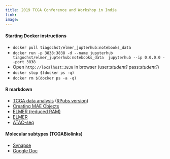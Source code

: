 ```yaml
---
title: 2019 TCGA Conference and Workshop in India
link: 
image:
---
```


<H4>Starting Docker instructions</H4>
<UL>
<li><code>docker pull tiagochst/elmer_jupterhub:notebooks_data</code></li>
<li><code>docker run -p 3838:3838 -d --name jupyterhub  tiagochst/elmer_jupterhub:notebooks_data  jupyterhub --ip 0.0.0.0 --port 3838</code></li>
<li>Open <code>http://localhost:3838</code> in browser (user:<em>student1</em> pass:<em>student1</em>)</li>
<li><code>docker stop $(docker ps -q)</code></li>
<li><code>docker rm $(docker ps -a -q)</code></li>
</UL>

<H4>R markdown</H4>
<UL>
<li><a target="_blank" href="assets/code/Workshop%20-%20TCGA%20data%20analysis.html">TCGA data analysis</a>
(<a target="_blank" href="http://rpubs.com/tiagochst/TCGAworkshop">RPubs version</a>)</li>
<li><a target="_blank" href="assets/code/Creating%20MAE%20object%20with%20TCGA%20data.html">Creating MAE Objects</a></li>
<li><a target="_blank" href="assets/code/ELMER%20workshop_reduced.html">ELMER (reduced RAM)</a></li>
<li><a target="_blank" href="assets/code/ELMER%20workshop.html">ELMER</a></li>
<li><a target="_blank" href="assets/code/Workshop%20for%20ATAC-seq%20analysis.html">ATAC-seq</a></li>
</UL>


<H4>Molecular subtypes (TCGABiolinks)</H4>
<UL>
<li><a target="_blank" href="https://www.synapse.org/#!Synapse:syn8402849">Synapse</a></li>
<li><a target="_blank" href="https://docs.google.com/spreadsheets/d/1uXeB8mUElqebppxUSHPGgkpIqnPIM7tsR2E73SYQ40M/edit?usp=sharing">Google Doc</a></li>
</UL>

